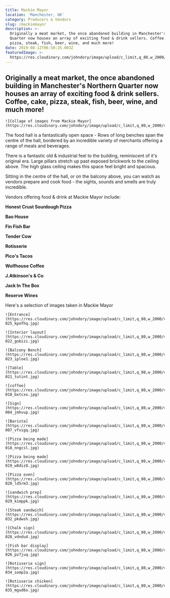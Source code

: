 ```yaml
---
title: Mackie Mayor
location: 'Manchester, UK'
category: Producers & Vendors
slug: /mackiemayor
description: >-
  Originally a meat market, the once abandoned building in Manchester's Northern
  Quarter now houses an array of exciting food & drink sellers. Coffee, cake,
  pizza, steak, fish, beer, wine, and much more!
date: 2019-08-12T06:50:25.003Z
featuredImage: >-
  https://res.cloudinary.com/johndory/image/upload/c_limit,q_80,w_2000/v1568614444/posts/mackiemayor/mackieMayor_p7ylxw.png
---
```

## Originally a meat market, the once abandoned building in Manchester's Northern Quarter now houses an array of exciting food & drink sellers. Coffee, cake, pizza, steak, fish, beer, wine, and much more!

```grid|1
![Collage of images from Mackie Mayor](https://res.cloudinary.com/johndory/image/upload/c_limit,q_80,w_2000/v1568614444/posts/mackiemayor/mackieMayor_p7ylxw.png)
```

The food hall is a fantastically open space - Rows of long benches span the centre of the hall, bordered by an incredible variety of merchants offering a range of meals and beverages.

There is a fantastic old & industrial feel to the building, reminiscent of it's original era. Large pillars stretch up past exposed brickwork to the  ceiling above.  The high glass ceiling makes this space feel bright and spacious.

Sitting in the centre of the hall, or on the balcony above, you can watch as vendors prepare and cook food - the sights, sounds and smells are truly incredible.

Vendors offering food & drink at Mackie Mayor include:

**Honest Crust Sourdough Pizza**

**Bao House**

**Fin Fish Bar**

**Tender Cow**

**Rotisserie**

**Pico's Tacos**

**Wolfhouse Coffee**

**J.Atkinson's & Co**

**Jack In The Box**

**Reserve Wines**

Here's a selection of images taken in Mackie Mayor

```grid|2
![Entrance](https://res.cloudinary.com/johndory/image/upload/c_limit,q_80,w_2000/v1568614426/posts/mackiemayor/mackieMayor-025_kpofhq.jpg)

![Interior layout](https://res.cloudinary.com/johndory/image/upload/c_limit,q_80,w_2000/v1568614429/posts/mackiemayor/mackieMayor-022_gobizi.jpg)
```

```grid|2
![Balcony Bench](https://res.cloudinary.com/johndory/image/upload/c_limit,q_80,w_2000/v1568614434/posts/mackiemayor/mackieMayor-023_iploe1.jpg)

![Table](https://res.cloudinary.com/johndory/image/upload/c_limit,q_80,w_2000/v1568614422/posts/mackiemayor/mackieMayor-021_tutint.jpg)
```

```grid|2
![coffee](https://res.cloudinary.com/johndory/image/upload/c_limit,q_80,w_2000/v1568614412/posts/mackiemayor/mackieMayor-010_bxtcxo.jpg)

![Sign](https://res.cloudinary.com/johndory/image/upload/c_limit,q_80,w_2000/v1568614413/posts/mackiemayor/mackieMayor-004_jmhvup.jpg)
```

```grid|1
![Barista](https://res.cloudinary.com/johndory/image/upload/c_limit,q_80,w_2000/v1568614410/posts/mackiemayor/mackieMayor-007_vfvigq.jpg)
```

```grid|2
![Pizza being made](https://res.cloudinary.com/johndory/image/upload/c_limit,q_80,w_2000/v1568614419/posts/mackiemayor/mackieMayor-018_nngcsl.jpg)

![Pizza being made](https://res.cloudinary.com/johndory/image/upload/c_limit,q_80,w_2000/v1568614421/posts/mackiemayor/mackieMayor-019_w8diz8.jpg)
```

```grid|1
![Pizza oven](https://res.cloudinary.com/johndory/image/upload/c_limit,q_80,w_2000/v1568614421/posts/mackiemayor/mackieMayor-020_ld5rm3.jpg)
```
```grid|2
![sandwich prep](https://res.cloudinary.com/johndory/image/upload/c_limit,q_80,w_2000/v1568614430/posts/mackiemayor/mackieMayor-029_kimppk.jpg)

![Steak sandwich](https://res.cloudinary.com/johndory/image/upload/c_limit,q_80,w_2000/v1568614434/posts/mackiemayor/mackieMayor-032_pkdwsh.jpg)
```
```grid|2
![Chalk sign](https://res.cloudinary.com/johndory/image/upload/c_limit,q_80,w_2000/v1568614428/posts/mackiemayor/mackieMayor-028_vdndu4.jpg)

![Fish bar display](https://res.cloudinary.com/johndory/image/upload/c_limit,q_80,w_2000/v1568614429/posts/mackiemayor/mackieMayor-026_pz7juq.jpg)
```
```grid|2
![Rotisserie sign](https://res.cloudinary.com/johndory/image/upload/c_limit,q_80,w_2000/v1568614433/posts/mackiemayor/mackieMayor-034_somp2a.jpg)

![Rotisserie chicken](https://res.cloudinary.com/johndory/image/upload/c_limit,q_80,w_2000/v1568614435/posts/mackiemayor/mackieMayor-035_mgud6o.jpg)
```
